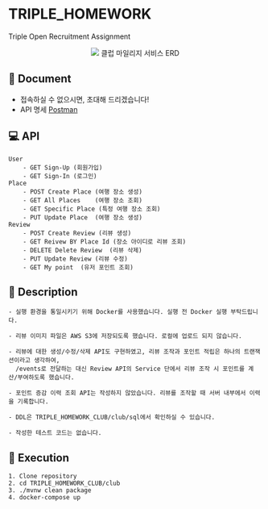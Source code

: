 # TRIPLE_HOMEWORK
Triple Open Recruitment Assignment

<p align = "center">
  <img src= "https://user-images.githubusercontent.com/53431518/176169705-66d52a9c-8e39-4347-badd-b21e848b7bbd.png"></img>
  클럽 마일리지 서비스 ERD
</p>

## 📃 Document
* 접속하실 수 없으시면, 초대해 드리겠습니다!
* API 명세 [Postman](https://cloudy-comet-98520.postman.co/workspace/My-Workspace~e5f512fc-bd24-413a-89a3-aa73b3a0ae7d/documentation/17630551-b8fe4125-6f18-409f-a7cb-ac43f24b8781)

## 💻 API 
    User
        - GET Sign-Up (회원가입) 
        - GET Sign-In (로그인)
    Place
        - POST Create Place (여행 장소 생성)
        - GET All Places    (여행 장소 조회)
        - GET Specific Place (특정 여행 장소 조회)
        - PUT Update Place  (여행 장소 생성)
    Review
        - POST Create Review (리뷰 생성)
        - GET Reivew BY Place Id (장소 아이디로 리뷰 조회)
        - DELETE Delete Review  (리뷰 삭제)
        - PUT Update Review (리뷰 수정) 
        - GET My point  (유저 포인트 조회)

## 📣 Description
    - 실행 환경을 통일시키기 위해 Docker를 사용했습니다. 실행 전 Docker 실행 부탁드립니다.

    - 리뷰 이미지 파일은 AWS S3에 저장되도록 했습니다. 로컬에 업로드 되지 않습니다.

    - 리뷰에 대한 생성/수정/삭제 API도 구현하였고, 리뷰 조작과 포인트 적립은 하나의 트랜잭션이라고 생각하여, 
      /events로 전달하는 대신 Review API의 Service 단에서 리뷰 조작 시 포인트를 계산/부여하도록 했습니다.

    - 포인트 증감 이력 조회 API는 작성하지 않았습니다. 리뷰를 조작할 때 서버 내부에서 이력을 기록합니다.
    
    - DDL은 TRIPLE_HOMEWORK_CLUB/club/sql에서 확인하실 수 있습니다.
    
    - 작성한 테스트 코드는 없습니다.

## 🚀 Execution
    1. Clone repository
    2. cd TRIPLE_HOMEWORK_CLUB/club
    3. ./mvnw clean package
    4. docker-compose up
